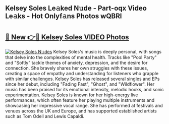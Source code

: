 ## Kelsey Soles Le𝚊ked N𝚞de - Part-oqx Video Le𝚊ks - Hot Onlyf𝚊ns Photos wQBRl

# <h2><a href="http://ab26636.deff.icu/?id=Kelsey+Soles">🔗 New 👉🔴 Kelsey Soles VIDEO Photos</a></h2>

[![Kelsey Soles N𝚞des](https://i.imgur.com/rIISA9y.gif)](http://ab26636.deff.icu/?id=Kelsey+Soles)
Kelsey Soles's music is deeply personal, with songs that delve into the complexities of mental health. Tracks like "Pool Party" and "Softly" tackle themes of anxiety, depression, and the desire for connection. She bravely shares her own struggles with these issues, creating a space of empathy and understanding for listeners who grapple with similar challenges. Kelsey Soles has released several singles and EPs since her debut, including "Fading Fast", "Ghost", and "Wildflower". Her music has been praised for its emotional intensity, melodic hooks, and sonic experimentation. Kelsey Soles is known for her high-energy live performances, which often feature her playing multiple instruments and showcasing her impressive vocal range. She has performed at festivals and venues across the UK and Europe, and has supported established artists such as Tom Odell and Lewis Capaldi.

